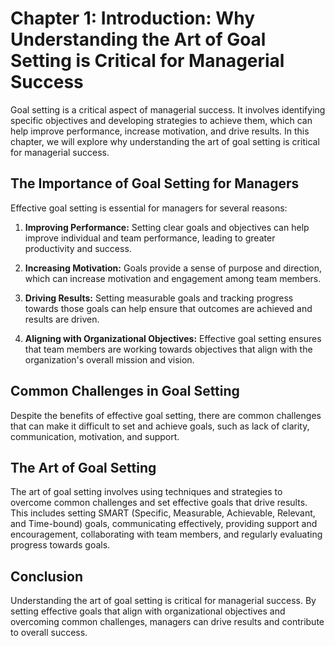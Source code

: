 Chapter 1: Introduction: Why Understanding the Art of Goal Setting is Critical for Managerial Success
=====================================================================================================

Goal setting is a critical aspect of managerial success. It involves identifying specific objectives and developing strategies to achieve them, which can help improve performance, increase motivation, and drive results. In this chapter, we will explore why understanding the art of goal setting is critical for managerial success.

The Importance of Goal Setting for Managers
-------------------------------------------

Effective goal setting is essential for managers for several reasons:

1. **Improving Performance:** Setting clear goals and objectives can help improve individual and team performance, leading to greater productivity and success.

2. **Increasing Motivation:** Goals provide a sense of purpose and direction, which can increase motivation and engagement among team members.

3. **Driving Results:** Setting measurable goals and tracking progress towards those goals can help ensure that outcomes are achieved and results are driven.

4. **Aligning with Organizational Objectives:** Effective goal setting ensures that team members are working towards objectives that align with the organization's overall mission and vision.

Common Challenges in Goal Setting
---------------------------------

Despite the benefits of effective goal setting, there are common challenges that can make it difficult to set and achieve goals, such as lack of clarity, communication, motivation, and support.

The Art of Goal Setting
-----------------------

The art of goal setting involves using techniques and strategies to overcome common challenges and set effective goals that drive results. This includes setting SMART (Specific, Measurable, Achievable, Relevant, and Time-bound) goals, communicating effectively, providing support and encouragement, collaborating with team members, and regularly evaluating progress towards goals.

Conclusion
----------

Understanding the art of goal setting is critical for managerial success. By setting effective goals that align with organizational objectives and overcoming common challenges, managers can drive results and contribute to overall success.
